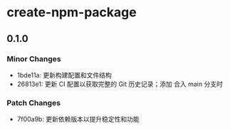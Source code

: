 # create-npm-package

## 0.1.0

### Minor Changes

- 1bde11a: 更新构建配置和文件结构
- 26813e1: 更新 CI 配置以获取完整的 Git 历史记录；添加 合入 main 分支时

### Patch Changes

- 7f00a9b: 更新依赖版本以提升稳定性和功能
